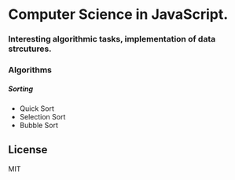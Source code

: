 # Computer Science in JavaScript. 
### Interesting algorithmic tasks, implementation of data strcutures.

### Algorithms
##### Sorting
* Quick Sort
* Selection Sort
* Bubble Sort

License
----
MIT
